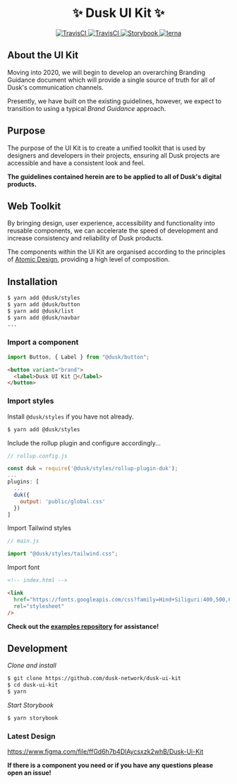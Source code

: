 # <div align="center">:sparkles: Dusk UI Kit :sparkles:</div>

<div align="center"><a href="https://npm.dusk.network:4873">
  <img src="https://img.shields.io/npm/v/@dusk/helpers.svg?registry_uri=https://npm.dusk.network:4873" alt="TravisCI">
</a>
<a href="https://travis-ci.com/dusk-network/dusk-ui-kit">
  <img src="https://travis-ci.com/dusk-network/dusk-ui-kit.svg?token=epVgoKeysWpeWXA7Vyxt&amp;branch=master" alt="TravisCI">
</a> <a href="https://dusk-network.github.io/dusk-ui-kit">
  <img src="https://cdn.jsdelivr.net/gh/storybookjs/brand@master/badge/badge-storybook.svg" alt="Storybook">
</a>
<a href="https://lerna.js.org/">
  <img src="https://img.shields.io/badge/maintained%20with-lerna-cc00ff.svg" alt="lerna">
</a></div>

## About the UI Kit

Moving into 2020, we will begin to develop an overarching Branding Guidance document which will provide a single source of truth for all of Dusk's communication channels.

Presently, we have built on the existing guidelines, however, we expect to transition to using a typical _Brand Guidance_ approach.

## Purpose

The purpose of the UI Kit is to create a unified toolkit that is used by designers and developers in their projects, ensuring all Dusk projects are accessible and have a consistent look and feel.

**The guidelines contained herein are to be applied to all of Dusk's digital products.**

## Web Toolkit

By bringing design, user experience, accessibility and functionality into reusable components, we can accelerate the speed of development and increase consistency and reliability of Dusk products.

The components within the UI Kit are organised according to the principles of [Atomic Design](https://bradfrost.com/blog/post/atomic-web-design/), providing a high level of composition.

## Installation

```bash
$ yarn add @dusk/styles
$ yarn add @dusk/button
$ yarn add @dusk/list
$ yarn add @dusk/navbar
...
```

### Import a component

```javascript
import Button, { Label } from "@dusk/button";
```

```html
<button variant="brand">
  <label>Dusk UI Kit 🚀</label>
</button>
```

### Import styles

Install `@dusk/styles` if you have not already.

```bash
$ yarn add @dusk/styles
```

Include the rollup plugin and configure accordingly...

```javascript
// rollup.config.js

const duk = require('@dusk/styles/rollup-plugin-duk');
...
plugins: [
  ...
  duk({
    output: 'public/global.css'
  })
]
```

Import Tailwind styles

```javascript
// main.js

import "@dusk/styles/tailwind.css";
```

Import font

```html
<!-- index.html -->

<link
  href="https://fonts.googleapis.com/css?family=Hind+Siliguri:400,500,600&display=swap"
  rel="stylesheet"
/>
```

**Check out the [examples repository](https://github.com/dusk-network/dusk-ui-kit-examples) for assistance!**

## Development

_Clone and install_

```bash
$ git clone https://github.com/dusk-network/dusk-ui-kit
$ cd dusk-ui-kit
$ yarn
```

_Start Storybook_

```bash
$ yarn storybook
```

### Latest Design

<https://www.figma.com/file/ffGd6h7b4DlAycsxzk2whB/Dusk-Ui-Kit>

**If there is a component you need or if you have any questions please open an issue!**
